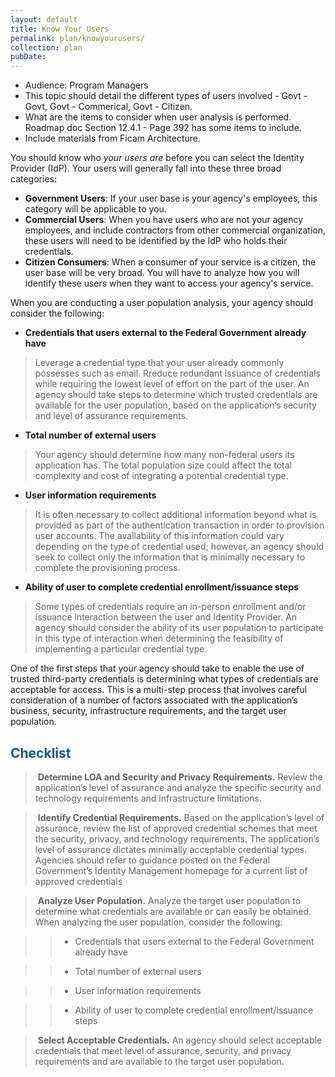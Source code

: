 ```yaml
---
layout: default
title: Know Your Users
permalink: plan/knowyourusers/
collection: plan
pubDate:
---
```


- Audience: Program Managers
- This topic should detail the different types of users involved - Govt - Govt, Govt - Commerical, Govt - Citizen.
- What are the items to consider when user analysis is performed. Roadmap doc Section 12.4.1 - Page 392 has some items to include.
- Include materials from Ficam Architecture.

You should know who _your users are_ before you can select the Identity Provider (IdP). Your users will generally fall into these three broad categories:

- **Government Users**: If your user base is your agency's employees, this category will be applicable to you.
- **Commercial Users**: When you have users who are not your agency employees, and include contractors from other commercial organization, these users will need to be identified by the IdP who holds their credentials.
- **Citizen Consumers**: When a consumer of your service is a citizen, the user base will be very broad. You will have to analyze how you will identify these users when they want to access your agency's service.

When you are conducting a user population analysis, your agency should consider the following:

- **Credentials that users external to the Federal Government already have**
>Leverage a credential type that your user already commonly possesses such as email. 
>Rreduce redundant issuance of credentials while requiring the lowest
level of effort on the part of the user. 
>An agency should take steps to determine which
trusted credentials are available for the user population, based on the application‘s
security and level of assurance requirements.

- **Total number of external users** 
> Your agency should determine how many non-federal users its application has. The total population size could affect the total complexity and cost of integrating a potential credential type.

- **User information requirements**
> It is often necessary to collect additional information beyond what is provided as part of the authentication
transaction in order to provision user accounts. The availability of this information could
vary depending on the type of credential used; however, an agency should seek to collect
only the information that is minimally necessary to complete the provisioning process.

- **Ability of user to complete credential enrollment/issuance steps**
> Some types of credentials require an in-person enrollment and/or issuance interaction between the user
and Identity Provider. An agency should consider the ability of its user population to
participate in this type of interaction when determining the feasibility of implementing a
particular credential type.

One of the first steps that your agency should take to enable the use of trusted third-party credentials is determining what types of credentials are acceptable for access. This is a multi-step process that involves careful consideration of a number of factors associated with the application’s business, security, infrastructure requirements, and the target user population.

## <span style="color: #0C5C89">**Checklist**</span>

> <i class="fa fa-check-square-o"></i> &nbsp;**Determine LOA and Security and Privacy Requirements.** Review the application’s level of assurance and analyze the specific security and technology requirements and infrastructure limitations.

> <i class="fa fa-check-square-o"></i> &nbsp;**Identify Credential Requirements.** Based on the application’s level of assurance, review the list of approved credential schemes that meet the security, privacy, and technology requirements. The application’s level of assurance dictates minimally acceptable credential types. Agencies should refer to guidance posted on the Federal Government’s Identity Management homepage for a current list of approved credentials

> <i class="fa fa-check-square-o"></i> &nbsp;**Analyze User Population.** Analyze the target user population to determine what credentials are available or can easily be obtained. When analyzing the user population, consider the following:

>> * Credentials that users external to the Federal Government already have 

>> * Total number of external users 

>> * User information requirements 

>> * Ability of user to complete credential enrollment/issuance steps

> <i class="fa fa-check-square-o"></i> &nbsp;**Select Acceptable Credentials.** An agency should select acceptable credentials that meet level of assurance, security, and privacy requirements and are available to the target user population.










































